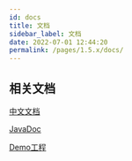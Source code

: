 ```yaml
---
id: docs
title: 文档
sidebar_label: 文档
date: 2022-07-01 12:44:20
permalink: /pages/1.5.x/docs/
---
```


## 相关文档

[中文文档](/pages/1.5.x/intro/)

[JavaDoc](https://apidoc.gitee.com/dromara/forest/)

[Demo工程](https://gitee.com/dt_flys/forest-example)
